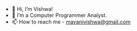 - 👋 Hi, I’m Vishwa!
- 🌱 I’m a Computer Programmer Analyst.
- 📫 How to reach me - mavanivishwa@gmail.com
